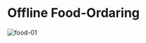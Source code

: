 # Offline Food-Ordaring

![food-01](https://user-images.githubusercontent.com/90522515/199480393-d075074e-ab3e-4aae-a53e-622e72149253.png)
